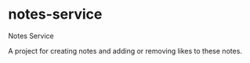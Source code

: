 # notes-service
Notes Service

A project for creating notes and adding or removing likes to these notes.
